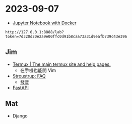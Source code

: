 # 2023-09-07

- [Jupyter Notebook with Docker ](https://github.com/jupyter/docker-stacks)
```
http://127.0.0.1:8888/lab?token=7d320d20e2a9e00ffc0d91b8caa73a31d9eafb739c43e396
```

## Jim

- [Termux | The main termux site and help pages.](https://termux.dev/en/)
    - 在手機也能開 Vim
- [Stroustrup: FAQ](https://www.stroustrup.com/bs_faq.html#pronounce)
    - [發音](https://www.stroustrup.com/pronounciation.wav)
- [FastAPI](https://fastapi.tiangolo.com/)


## Mat

- Django

